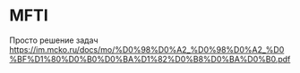 # MFTI
Просто решение задач
https://im.mcko.ru/docs/mo/%D0%98%D0%A2_%D0%98%D0%A2_%D0%BF%D1%80%D0%B0%D0%BA%D1%82%D0%B8%D0%BA%D0%B0.pdf
